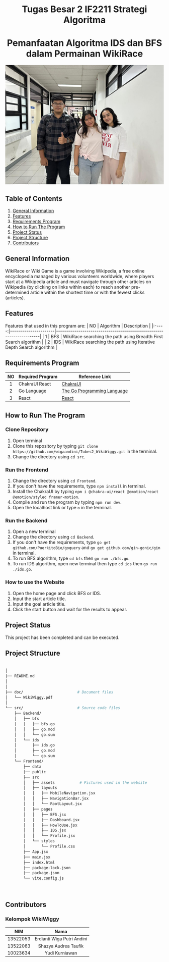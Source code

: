 <h1 align="center"> Tugas Besar 2 IF2211 Strategi Algoritma </h1>
<h1 align="center">  Pemanfaatan Algoritma IDS dan BFS dalam Permainan WikiRace </h1>

![WikiWiggy](img/WikiWiggy.jpg)

## Table of Contents
1. [General Information](#general-information)
2. [Features](#features)
3. [Requirements Program](#required_program)
4. [How to Run The Program](#how-to-run-the-program)
5. [Project Status](#project-status)
6. [Project Structure](#project-structure)
7. [Contributors](#contributors)


## General Information
WikiRace or Wiki Game is a game involving Wikipedia, a free online encyclopedia managed by various volunteers worldwide, where players start at a Wikipedia article and must navigate through other articles on Wikipedia (by clicking on links within each) to reach another pre-determined article within the shortest time or with the fewest clicks (articles).


## Features
Features that used in this program are:
| NO  | Algorithm            | Description                                                          |
|:-----:|----------------------|----------------------------------------------------------------------|
| 1   | BFS                  | WikiRace searching the path using Breadth First Search algorithm     |
| 2   | IDS                  | WikiRace searching the path using Iterative Depth Search algorithm   |


## Requirements Program
|   NO   |  Required Program                  |                                   Reference Link                                  |
| :----: | ---------------------------------- |-----------------------------------------------------------------------------------|
|   1    | ChakraUI React                     | [ChakraUI](https://v2.chakra-ui.com/)
|   2    | Go Language                        | [The Go Programming Language](https://go.dev)
|   3    | React                              | [React](https://react.dev) 

## How to Run The Program
### Clone Repository
1. Open terminal
2. Clone this repository by typing `git clone https://github.com/wigaandini/Tubes2_WikiWiggy.git` in the terminal.
3. Change the directory using `cd src`.
### Run the Frontend
1. Change the directory using `cd Frontend`.
2. If you don't have the requirements, type `npm install` in terminal.
3. Install the ChakraUI by typing `npm i @chakra-ui/react @emotion/react @emotion/styled framer-motion`.
4. Compile and run the program by typing `npm run dev`.
5. Open the localhost link or type `o` in the terminal.
### Run the Backend
1. Open a new terminal
2. Change the directory using `cd Backend`.
3. If you don't have the requirements, type `go get github.com/PuerkitoBio/goquery` and  `go get github.com/gin-gonic/gin` in terminal.
4. To run BFS algorithm, type `cd bfs` then `go run ./bfs.go`.
5. To run IDS algorithm, open new terminal then type `cd ids` then `go run ./ids.go`.
### How to use the Website
1. Open the home page and click BFS or IDS.
2. Input the start article title.
3. Input the goal article title.
4. Click the start button and wait for the results to appear.



## Project Status
This project has been completed and can be executed.


## Project Structure
```bash

│
├── README.md
│
│
├── doc/                        # Document files
│   └── WikiWiggy.pdf
│
└── src/                        # Source code files
    ├── Backend/                
    │   ├── bfs
    │   │   ├── bfs.go
    │   │   ├── go.mod
    │   │   └── go.sum
    │   └── ids
    │       ├── ids.go
    │       ├── go.mod
    │       └── go.sum
    └── Frontend/                
        ├── data 
        ├── public
        ├── src
        │   ├── assets           # Pictures used in the website
        │   ├── layouts
        │   │   ├── MobileNavigation.jsx
        │   │   ├── NavigationBar.jsx
        │   │   └── RootLayout.jsx
        │   ├── pages
        │   │   ├── BFS.jsx
        │   │   ├── Dashboard.jsx
        │   │   ├── HowToUse.jsx
        │   │   ├── IDS.jsx
        │   │   └── Profile.jsx
        │   └── styles
        │       └── Profile.css
        ├── App.jsx
        ├── main.jsx
        ├── index.html
        ├── package-lock.json
        ├── package.json
        └── vite.config.js
                                   
        
```


## Contributors
### **Kelompok WikiWiggy**
|   NIM    |                  Nama                  |
| :------: | :------------------------------------: |
| 13522053 |       Erdianti Wiga Putri Andini       |
| 13522063 |         Shazya Audrea Taufik           |
| 10023634 |            Yudi Kurniawan              |
